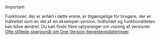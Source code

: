 > [!IMPORTANT]
> Funktioner, der er anført i dette emne, er tilgængelige for brugere, der er målrettet som en del af en eksempel-version. Indholdet og funktionaliteten kan blive ændret. Du kan finde flere oplysninger om visning af versioner [Ofte stillede spørgsmål om One Version-tjenesteopdateringer](https://docs.microsoft.com/en-us/dynamics365/unified-operations/fin-and-ops/get-started/one-version).
